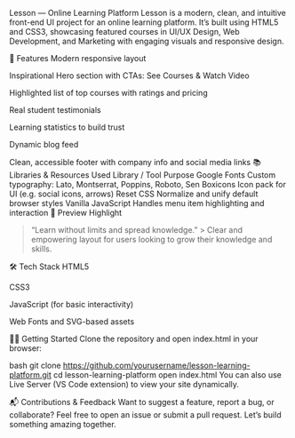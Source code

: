Lesson — Online Learning Platform
Lesson is a modern, clean, and intuitive front-end UI project for an online learning platform. It’s built using HTML5 and CSS3, showcasing featured courses in UI/UX Design, Web Development, and Marketing with engaging visuals and responsive design.

🚀 Features
Modern responsive layout

Inspirational Hero section with CTAs: See Courses & Watch Video

Highlighted list of top courses with ratings and pricing

Real student testimonials

Learning statistics to build trust

Dynamic blog feed

Clean, accessible footer with company info and social media links
📚 Libraries & Resources Used
Library / Tool	Purpose
Google Fonts	Custom typography: Lato, Montserrat, Poppins, Roboto, Sen
Boxicons	Icon pack for UI (e.g. social icons, arrows)
Reset CSS	Normalize and unify default browser styles
Vanilla JavaScript	Handles menu item highlighting and interaction
📸 Preview Highlight
> “Learn without limits and spread knowledge.” > Clear and empowering layout for users looking to grow their knowledge and skills.

🛠️ Tech Stack
HTML5

CSS3

JavaScript (for basic interactivity)

Web Fonts and SVG-based assets

🧑‍💻 Getting Started
Clone the repository and open index.html in your browser:

bash
git clone https://github.com/yourusername/lesson-learning-platform.git
cd lesson-learning-platform
open index.html
You can also use Live Server (VS Code extension) to view your site dynamically.

📬 Contributions & Feedback
Want to suggest a feature, report a bug, or collaborate? Feel free to open an issue or submit a pull request. Let’s build something amazing together.
